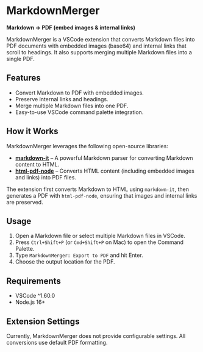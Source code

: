 # MarkdownMerger

**Markdown → PDF (embed images & internal links)**

MarkdownMerger is a VSCode extension that converts Markdown files into PDF documents with embedded images (base64) and internal links that scroll to headings. It also supports merging multiple Markdown files into a single PDF.

## Features

- Convert Markdown to PDF with embedded images.
- Preserve internal links and headings.
- Merge multiple Markdown files into one PDF.
- Easy-to-use VSCode command palette integration.

## How it Works

MarkdownMerger leverages the following open-source libraries:

- **[markdown-it](https://github.com/markdown-it/markdown-it)** – A powerful Markdown parser for converting Markdown content to HTML.
- **[html-pdf-node](https://github.com/marcbachmann/node-html-pdf)** – Converts HTML content (including embedded images and links) into PDF files.

The extension first converts Markdown to HTML using `markdown-it`, then generates a PDF with `html-pdf-node`, ensuring that images and internal links are preserved.

## Usage

1. Open a Markdown file or select multiple Markdown files in VSCode.
2. Press `Ctrl+Shift+P` (or `Cmd+Shift+P` on Mac) to open the Command Palette.
3. Type `MarkdownMerger: Export to PDF` and hit Enter.
4. Choose the output location for the PDF.

## Requirements

- VSCode ^1.60.0
- Node.js 16+

## Extension Settings

Currently, MarkdownMerger does not provide configurable settings. All conversions use default PDF formatting.
